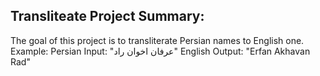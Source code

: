 ## Transliteate Project Summary:
The goal of this project is to transliterate Persian names to English one.
Example: 
Persian Input: "عرفان اخوان راد"
English Output: "Erfan Akhavan Rad"
